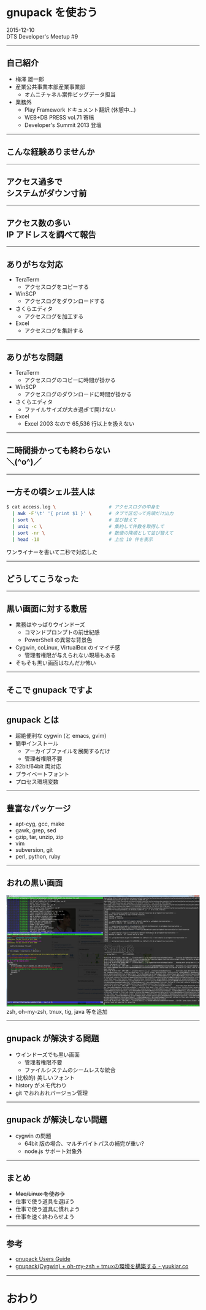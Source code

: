 # gnupack を使おう
2015-12-10<br/>
DTS Developer's Meetup #9

---

## 自己紹介
- 梅澤 雄一郎
- 産業公共事業本部産業事業部
  - オムニチャネル案件ビッグデータ担当
- 業務外
  - Play Framework ドキュメント翻訳 (休憩中...)
  - WEB+DB PRESS vol.71 寄稿
  - Developer's Summit 2013 登壇

---

## こんな経験ありませんか

---

## アクセス過多で<br/>システムがダウン寸前

---

## アクセス数の多い<br/> IP アドレスを調べて報告

---

## ありがちな対応
- TeraTerm
  - アクセスログをコピーする
- WinSCP
  - アクセスログをダウンロードする
- さくらエディタ
  - アクセスログを加工する
- Excel
  - アクセスログを集計する

---

## ありがちな問題
- TeraTerm
  - アクセスログのコピーに時間が掛かる
- WinSCP
  - アクセスログのダウンロードに時間が掛かる
- さくらエディタ
  - ファイルサイズが大き過ぎて開けない
- Excel
  - Excel 2003 なので 65,536 行以上を扱えない

---

## 二時間掛かっても終わらない<br/>＼(^o^)／

---

## 一方その頃シェル芸人は
```sh
$ cat access.log \               　　 # アクセスログの中身を
  | awk -F'\t' '{ print $1 }' \ 　 　 # タブで区切って先頭だけ出力
  | sort \                       　　 # 並び替えて
  | uniq -c \                    　　 # 集約して件数を取得して
  | sort -nr \                   　　 # 数値の降順として並び替えて
  | head -10                     　　 # 上位 10 件を表示
```
ワンライナーを書いて二秒で対応した

---

## どうしてこうなった

---

## 黒い画面に対する敷居
- 業務はやっぱりウインドーズ
  - コマンドプロンプトの前世紀感
  - PowerShell の異常な背景色
- Cygwin, coLinux, VirtualBox のイマイチ感
  - 管理者権限が与えられない現場もある
- そもそも黒い画面はなんだか怖い

---

## そこで gnupack ですよ

---

## gnupack とは
- 超絶便利な cygwin (と emacs, gvim)
- 簡単インストール
  - アーカイブファイルを展開するだけ
  - 管理者権限不要
- 32bit/64bit 両対応
- プライベートフォント
- プロセス環境変数

---

## 豊富なパッケージ
- apt-cyg, gcc, make
- gawk, grep, sed
- gzip, tar, unzip, zip
- vim
- subversion, git
- perl, python, ruby

---

## おれの黒い画面
![](../img/gnupack_001.jpg)
zsh, oh-my-zsh, tmux, tig, java 等を追加

---

## gnupack が解決する問題
- ウインドーズでも黒い画面
  - 管理者権限不要
  - ファイルシステムのシームレスな統合
- (比較的) 美しいフォント
- history がメモ代わり
- git でおれおれバージョン管理

---

## gnupack が解決しない問題
- cygwin の問題
  - 64bit 版の場合、マルチバイトパスの補完が重い?
  - node.js サポート対象外

---

## まとめ
- ~~Mac/Linux を使おう~~
- 仕事で使う道具を選ぼう
- 仕事で使う道具に慣れよう
- 仕事を速く終わらせよう

---

## 参考
- [gnupack Users Guide](http://gnupack.osdn.jp/docs/UsersGuide.html)
- [gnupack(Cygwin) + oh-my-zsh + tmuxの環境を構築する - yuukiar.co](http://yuukiar.co/blog/2015/05/28/setup-zsh-tmux-on-cygwin-gnupack/)

---

# おわり
